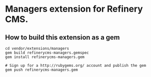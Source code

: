 # Managers extension for Refinery CMS.

## How to build this extension as a gem

    cd vendor/extensions/managers
    gem build refinerycms-managers.gemspec
    gem install refinerycms-managers.gem

    # Sign up for a http://rubygems.org/ account and publish the gem
    gem push refinerycms-managers.gem